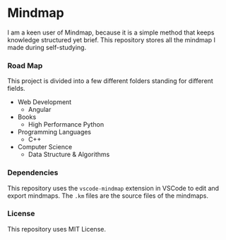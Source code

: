 # Mindmap

I am a keen user of Mindmap, because it is a simple method that keeps knowledge structured yet brief. This repository stores all the mindmap I made during self-studying.

### Road Map
This project is divided into a few different folders standing for different fields.  
* Web Development
    - Angular
* Books
    - High Performance Python
* Programming Languages
    - C++
* Computer Science
    - Data Structure & Algorithms

### Dependencies

This repository uses the `vscode-mindmap` extension in VSCode to edit and export mindmaps. The `.km` files are the source files of the mindmaps.

### License
This repository uses MIT License.